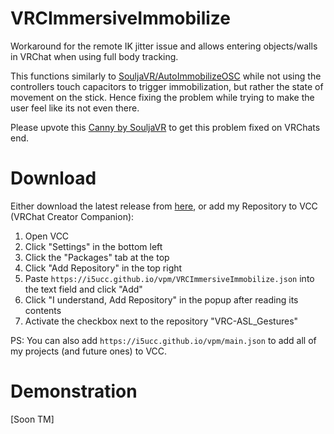 # VRCImmersiveImmobilize

Workaround for the remote IK jitter issue and allows entering objects/walls in VRChat when using full body tracking. <br>

This functions similarly to [SouljaVR/AutoImmobilizeOSC](https://github.com/SouljaVR/AutoImmobilizeOSC) while not using the controllers touch capacitors to trigger immobilization, but rather the state of movement on the stick. Hence fixing the problem while trying to make the user feel like its not even there. <br>

Please upvote this [Canny by SouljaVR](https://feedback.vrchat.com/vrchat-ik-20/p/network-jitter-with-ik) to get this problem fixed on VRChats end.

# Download

Either download the latest release from [here](https://github.com/I5UCC/VRCImmersiveImmobilize/releases/latest), or add my Repository to VCC (VRChat Creator Companion):

1. Open VCC
2. Click "Settings" in the bottom left
3. Click the "Packages" tab at the top
4. Click "Add Repository" in the top right
5. Paste `https://i5ucc.github.io/vpm/VRCImmersiveImmobilize.json` into the text field and click "Add"
6. Click "I understand, Add Repository" in the popup after reading its contents
7. Activate the checkbox next to the repository "VRC-ASL_Gestures"

PS: You can also add `https://i5ucc.github.io/vpm/main.json` to add all of my projects (and future ones) to VCC.

# Demonstration

[Soon TM]
